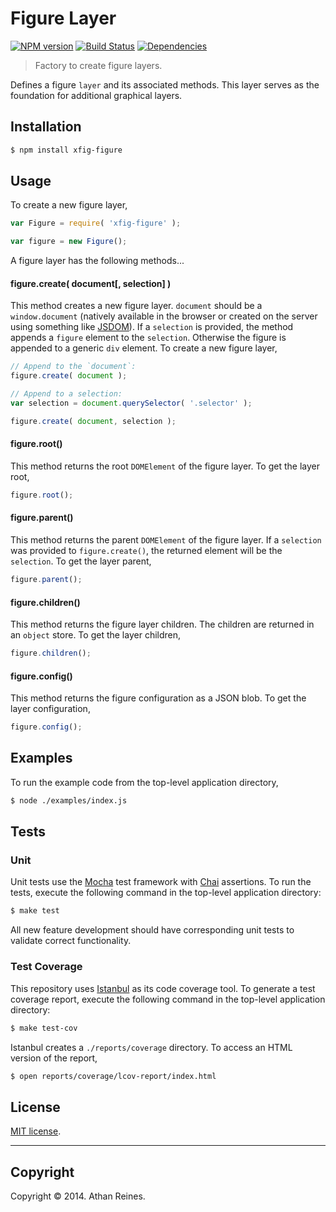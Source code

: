 Figure Layer
============
[![NPM version][npm-image]][npm-url] [![Build Status][travis-image]][travis-url] [![Dependencies][dependencies-image]][dependencies-url]

> Factory to create figure layers.

Defines a figure `layer` and its associated methods. This layer serves as the foundation for additional graphical layers.



## Installation

``` bash
$ npm install xfig-figure
```

## Usage

To create a new figure layer,

``` javascript
var Figure = require( 'xfig-figure' );

var figure = new Figure();
```

A figure layer has the following methods...


#### figure.create( document[, selection] )

This method creates a new figure layer. `document` should be a `window.document` (natively available in the browser or created on the server using something like [JSDOM](https://github.com/tmpvar/jsdom)). If a `selection` is provided, the method appends a `figure` element to the `selection`. Otherwise the figure is appended to a generic `div` element. To create a new figure layer,

``` javascript
// Append to the `document`:
figure.create( document );

// Append to a selection:
var selection = document.querySelector( '.selector' );

figure.create( document, selection );
``` 

#### figure.root()

This method returns the root `DOMElement` of the figure layer. To get the layer root,

``` javascript
figure.root();
```


#### figure.parent()

This method returns the parent `DOMElement` of the figure layer. If a `selection` was provided to `figure.create()`, the returned element will be the `selection`. To get the layer parent,

``` javascript
figure.parent();
```


#### figure.children()

This method returns the figure layer children. The children are returned in an `object` store. To get the layer children,

``` javascript
figure.children();
```


#### figure.config()

This method returns the figure configuration as a JSON blob. To get the layer configuration,

``` javascript
figure.config();
```




## Examples

To run the example code from the top-level application directory,

``` bash
$ node ./examples/index.js
```


## Tests

### Unit

Unit tests use the [Mocha](http://visionmedia.github.io/mocha) test framework with [Chai](http://chaijs.com) assertions. To run the tests, execute the following command in the top-level application directory:

``` bash
$ make test
```

All new feature development should have corresponding unit tests to validate correct functionality.


### Test Coverage

This repository uses [Istanbul](https://github.com/gotwarlost/istanbul) as its code coverage tool. To generate a test coverage report, execute the following command in the top-level application directory:

``` bash
$ make test-cov
```

Istanbul creates a `./reports/coverage` directory. To access an HTML version of the report,

``` bash
$ open reports/coverage/lcov-report/index.html
```


## License

[MIT license](http://opensource.org/licenses/MIT). 


---
## Copyright

Copyright &copy; 2014. Athan Reines.



[npm-image]: http://img.shields.io/npm/v/xfig-figure.svg
[npm-url]: https://npmjs.org/package/xfig-figure

[travis-image]: http://img.shields.io/travis/figure-io/xfig-figure/master.svg
[travis-url]: https://travis-ci.org/figure-io/xfig-figure

[coveralls-image]: https://img.shields.io/coveralls/figure-io/xfig-figure/master.svg
[coveralls-url]: https://coveralls.io/r/figure-io/xfig-figure?branch=master

[dependencies-image]: http://img.shields.io/david/figure-io/xfig-figure.svg
[dependencies-url]: https://david-dm.org/figure-io/xfig-figure

[dev-dependencies-image]: http://img.shields.io/david/dev/figure-io/xfig-figure.svg
[dev-dependencies-url]: https://david-dm.org/dev/figure-io/xfig-figure

[github-issues-image]: http://img.shields.io/github/issues/figure-io/xfig-figure.svg
[github-issues-url]: https://github.com/figure-io/xfig-figure/issues
